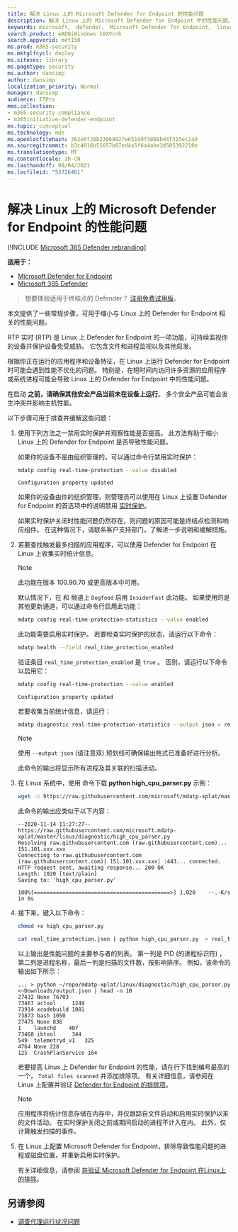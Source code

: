 ```yaml
---
title: 解决 Linux 上的 Microsoft Defender for Endpoint 的性能问题
description: 解决 Linux 上的 Microsoft Defender for Endpoint 中的性能问题。
keywords: microsoft， defender， Microsoft Defender for Endpoint， linux， 性能
search.product: eADQiWindows 10XVcnh
search.appverid: met150
ms.prod: m365-security
ms.mktglfcycl: deploy
ms.sitesec: library
ms.pagetype: security
ms.author: dansimp
author: dansimp
localization_priority: Normal
manager: dansimp
audience: ITPro
mms.collection:
- m365-security-compliance
- m365initiative-defender-endpoint
ms.topic: conceptual
ms.technology: mde
ms.openlocfilehash: 362e0f20b23068027e65199f3800bd4f315ec2a0
ms.sourcegitcommit: b3c4816b55657b87ed4a5f6a4abe3d505392218e
ms.translationtype: MT
ms.contentlocale: zh-CN
ms.lasthandoff: 08/04/2021
ms.locfileid: "53726461"
---
```

# <a name="troubleshoot-performance-issues-for-microsoft-defender-for-endpoint-on-linux"></a>解决 Linux 上的 Microsoft Defender for Endpoint 的性能问题

[!INCLUDE [Microsoft 365 Defender rebranding](../../includes/microsoft-defender.md)]

**适用于：**
- [Microsoft Defender for Endpoint](https://go.microsoft.com/fwlink/p/?linkid=2154037)
- [Microsoft 365 Defender](https://go.microsoft.com/fwlink/?linkid=2118804)
> 想要体验适用于终结点的 Defender？ [注册免费试用版](https://signup.microsoft.com/create-account/signup?products=7f379fee-c4f9-4278-b0a1-e4c8c2fcdf7e&ru=https://aka.ms/MDEp2OpenTrial?ocid=docs-wdatp-investigateip-abovefoldlink)。

本文提供了一些常规步骤，可用于缩小与 Linux 上的 Defender for Endpoint 相关的性能问题。

RTP 实时 (RTP) 是 Linux 上 Defender for Endpoint 的一项功能，可持续监视你的设备并保护设备免受威胁。 它包含文件和进程监视以及其他启发。

根据你正在运行的应用程序和设备特征，在 Linux 上运行 Defender for Endpoint 时可能会遇到性能不优化的问题。 特别是，在短时间内访问许多资源的应用程序或系统进程可能会导致 Linux 上的 Defender for Endpoint 中的性能问题。

在启动 **之前，请确保其他安全产品当前未在设备上运行**。 多个安全产品可能会发生冲突并影响主机性能。

以下步骤可用于排查并缓解这些问题：

1. 使用下列方法之一禁用实时保护并观察性能是否提高。 此方法有助于缩小 Linux 上的 Defender for Endpoint 是否导致性能问题。

    如果你的设备不是由组织管理的，可以通过命令行禁用实时保护：

    ```bash
    mdatp config real-time-protection --value disabled
    ```
    ```Output
    Configuration property updated
    ```

    如果你的设备由你的组织管理，则管理员可以使用在 Linux 上设置 Defender for Endpoint 的首选项中的说明禁用 [实时保护](linux-preferences.md)。

    如果实时保护关闭时性能问题仍然存在，则问题的原因可能是终结点检测和响应组件。 在这种情况下，请联系客户支持部门，了解进一步说明和缓解措施。

2. 若要查找触发最多扫描的应用程序，可以使用 Defender for Endpoint 在 Linux 上收集实时统计信息。

    > [!NOTE]
    > 此功能在版本 100.90.70 或更高版本中可用。

    默认情况下，在 和 频道上 `Dogfood` 启用 `InsiderFast` 此功能。 如果使用的是其他更新通道，可以通过命令行启用此功能：
    ```bash
    mdatp config real-time-protection-statistics --value enabled
    ```

    此功能需要启用实时保护。 若要检查实时保护的状态，请运行以下命令：

    ```bash
    mdatp health --field real_time_protection_enabled
    ```

    验证条目 `real_time_protection_enabled` 是 `true` 。 否则，请运行以下命令以启用它：

    ```bash
    mdatp config real-time-protection --value enabled
    ```
    ```Output
    Configuration property updated
    ```

    若要收集当前统计信息，请运行：

    ```bash
    mdatp diagnostic real-time-protection-statistics --output json > real_time_protection.json
    ```

    > [!NOTE]
    > 使用 ```--output json``` (请注意双) 短划线可确保输出格式已准备好进行分析。

    此命令的输出将显示所有进程及其关联的扫描活动。

3. 在 Linux 系统中，使用 命令下载 **python high_cpu_parser.py** 示例：

    ```bash
    wget -c https://raw.githubusercontent.com/microsoft/mdatp-xplat/master/linux/diagnostic/high_cpu_parser.py
    ```
    此命令的输出应类似于以下内容：

    ```Output
    --2020-11-14 11:27:27-- https://raw.githubusercontent.com/microsoft.mdatp-xplat/master/linus/diagnostic/high_cpu_parser.py
    Resolving raw.githubusercontent.com (raw.githubusercontent.com)... 151.101.xxx.xxx
    Connecting to raw.githubusercontent.com (raw.githubusercontent.com)| 151.101.xxx.xxx| :443... connected.
    HTTP request sent, awaiting response... 200 OK
    Length: 1020 [text/plain]
    Saving to: 'high_cpu_parser.py'

    100%[===========================================>] 1,020    --.-K/s   in 0s
    ```

4. 接下来，键入以下命令：

    ```bash
    chmod +x high_cpu_parser.py
    ```

    ```bash
    cat real_time_protection.json | python high_cpu_parser.py  > real_time_protection.log
    ```

      以上输出是性能问题的主要参与者的列表。 第一列是 PID (的进程标识符) ，第二列是进程名称，最后一列是扫描的文件数，按影响排序。
    例如，该命令的输出如下所示： 

    ```Output
    ... > python ~/repo/mdatp-xplat/linux/diagnostic/high_cpu_parser.py <~Downloads/output.json | head -n 10
    27432 None 76703
    73467 actool     1249
    73914 xcodebuild 1081
    73873 bash 1050
    27475 None 836
    1    launchd    407
    73468 ibtool     344
    549  telemetryd_v1   325
    4764 None 228
    125  CrashPlanService 164
    ```

    若要提高 Linux 上 Defender for Endpoint 的性能，请在行下找到编号最高的一个， `Total files scanned` 并添加排除项。 有关详细信息，请参阅在 Linux 上配置并验证 [Defender for Endpoint 的排除项](linux-exclusions.md)。

    >[!NOTE]
    > 应用程序将统计信息存储在内存中，并仅跟踪自文件启动和启用实时保护以来的文件活动。 在实时保护关闭之前或期间启动的进程不计入在内。 此外，仅计算触发扫描的事件。

5. 在 Linux 上配置 Microsoft Defender for Endpoint，排除导致性能问题的进程或磁盘位置，并重新启用实时保护。

    有关详细信息，请参阅 [并验证 Microsoft Defender for Endpoint 在Linux上的排除](linux-exclusions.md)。

## <a name="see-also"></a>另请参阅
- [调查代理运行状况问题](health-status.md)
